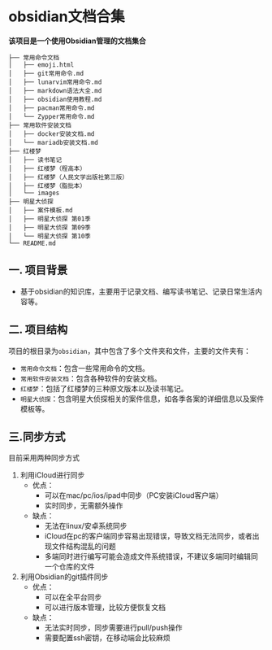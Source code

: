 # obsidian文档合集

**该项目是一个使用Obsidian管理的文档集合**

```
├── 常用命令文档
│   ├── emoji.html
│   ├── git常用命令.md
│   ├── lunarvim常用命令.md
│   ├── markdown语法大全.md
│   ├── obsidian使用教程.md
│   ├── pacman常用命令.md
│   └── Zypper常用命令.md
├── 常用软件安装文档
│   ├── docker安装文档.md
│   └── mariadb安装文档.md
├── 红楼梦
│   ├── 读书笔记
│   ├── 红楼梦（程高本）
│   ├── 红楼梦（人民文学出版社第三版）
│   ├── 红楼梦（脂批本）
│   └── images
├── 明星大侦探
│   ├── 案件模板.md
│   ├── 明星大侦探 第01季
│   ├── 明星大侦探 第09季
│   └── 明星大侦探 第10季
└── README.md
```

## 一. 项目背景
- 基于obsidian的知识库，主要用于记录文档、编写读书笔记、记录日常生活内容等。

## 二. 项目结构
项目的根目录为`obsidian`，其中包含了多个文件夹和文件，主要的文件夹有：
- `常用命令文档`：包含一些常用命令的文档。
- `常用软件安装文档`：包含各种软件的安装文档。
- `红楼梦`：包括了红楼梦的三种原文版本以及读书笔记。
- `明星大侦探`：包含明星大侦探相关的案件信息，如各季各案的详细信息以及案件模板等。

## 三.同步方式
目前采用两种同步方式
1. 利用iCloud进行同步
	-  优点：
		- 可以在mac/pc/ios/ipad中同步（PC安装iCloud客户端）
		- 实时同步，无需额外操作
	- 缺点：
		- 无法在linux/安卓系统同步
		- iCloud在pc的客户端同步容易出现错误，导致文档无法同步，或者出现文件结构混乱的问题
		- 多端同时进行编写可能会造成文件系统错误，不建议多端同时编辑同一个仓库的文件
2. 利用Obsidian的git插件同步
	- 优点：
		- 可以在全平台同步
		- 可以进行版本管理，比较方便恢复文档
	- 缺点：
		- 无法实时同步，同步需要进行pull/push操作
		- 需要配置ssh密钥，在移动端会比较麻烦
